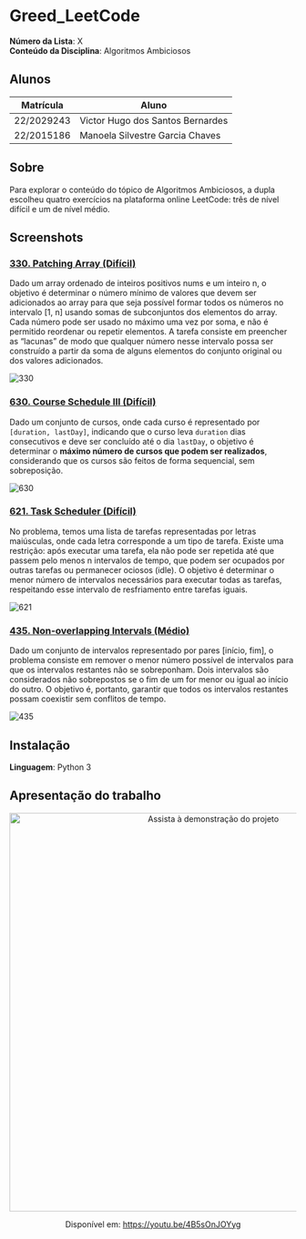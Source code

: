 # Greed_LeetCode

**Número da Lista**: X<br>
**Conteúdo da Disciplina**: Algoritmos Ambiciosos<br>

## Alunos
|Matrícula | Aluno |
| -- | -- |
| 22/2029243  | Victor Hugo dos Santos Bernardes |
| 22/2015186 | Manoela Silvestre Garcia Chaves |

## Sobre 
Para explorar o conteúdo do tópico de Algoritmos Ambiciosos, a dupla escolheu quatro exercícios na plataforma online LeetCode: três de nível difícil e um de nível médio.

## Screenshots
### [330. Patching Array (Difícil)](https://leetcode.com/problems/patching-array/description/?envType=problem-list-v2&envId=greedy)
Dado um array ordenado de inteiros positivos nums e um inteiro n, o objetivo é determinar o número mínimo de valores que devem ser adicionados ao array para que seja possível formar todos os números no intervalo [1, n] usando somas de subconjuntos dos elementos do array. Cada número pode ser usado no máximo uma vez por soma, e não é permitido reordenar ou repetir elementos. A tarefa consiste em preencher as “lacunas” de modo que qualquer número nesse intervalo possa ser construído a partir da soma de alguns elementos do conjunto original ou dos valores adicionados.

![330](https://github.com/user-attachments/assets/56c48868-54fd-4b79-93e5-867a6ae54a61)

### [630. Course Schedule III (Difícil)](https://leetcode.com/problems/course-schedule-iii/description/?envType=problem-list-v2&envId=greedy)
Dado um conjunto de cursos, onde cada curso é representado por `[duration, lastDay]`, indicando que o curso leva `duration` dias consecutivos e deve ser concluído até o dia `lastDay`, o objetivo é determinar o **máximo número de cursos que podem ser realizados**, considerando que os cursos são feitos de forma sequencial, sem sobreposição.

![630](https://github.com/user-attachments/assets/6ac0c000-2738-44aa-a897-dd894f6afb19)

### [621. Task Scheduler (Difícil)](https://leetcode.com/problems/task-scheduler/description/?envType=problem-list-v2&envId=greedy)
No problema, temos uma lista de tarefas representadas por letras maiúsculas, onde cada letra corresponde a um tipo de tarefa. Existe uma restrição: após executar uma tarefa, ela não pode ser repetida até que passem pelo menos n intervalos de tempo, que podem ser ocupados por outras tarefas ou permanecer ociosos (idle). O objetivo é determinar o menor número de intervalos necessários para executar todas as tarefas, respeitando esse intervalo de resfriamento entre tarefas iguais.

![621](https://github.com/user-attachments/assets/55f36a7d-29de-4b1e-8c21-849ae2ec8d99)

### [435. Non-overlapping Intervals (Médio)](https://leetcode.com/problems/non-overlapping-intervals/description/?envType=problem-list-v2&envId=greedy)
Dado um conjunto de intervalos representado por pares [início, fim], o problema consiste em remover o menor número possível de intervalos para que os intervalos restantes não se sobreponham. Dois intervalos são considerados não sobrepostos se o fim de um for menor ou igual ao início do outro. O objetivo é, portanto, garantir que todos os intervalos restantes possam coexistir sem conflitos de tempo.

![435](https://github.com/user-attachments/assets/df799a4a-5ab6-4bb2-86b8-5eb096d90d3c)

## Instalação 
**Linguagem**: Python 3<br>

## Apresentação do trabalho

<p align="center">
  <a href="https://youtu.be/4B5sOnJOYyg" target="_blank">
    <img src="https://img.youtube.com/vi/4B5sOnJOYyg/0.jpg" alt="Assista à demonstração do projeto" width="700" />
  </a>
</p>

<p align="center">
  Disponível em: <a href="https://youtu.be/4B5sOnJOYyg" target="_blank">https://youtu.be/4B5sOnJOYyg</a>
</p>
